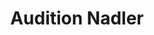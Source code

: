 ---
title: "Audition Nadler"
url: /baume-les-dames/audition-nadler/
shop: les appareils auditifs
---